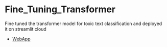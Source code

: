 # Fine_Tuning_Transformer
Fine tuned the transformer model for toxic text classification and deployed it on streamlit cloud

 * [WebApp](https://asjad895-fine-tuning-transformer-app-5ftww8.streamlit.app/)

